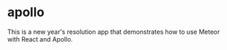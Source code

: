 # apollo

This is a new year's resolution app that demonstrates how to use Meteor with React and Apollo.
